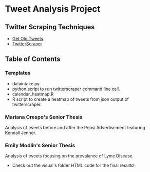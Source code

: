 # Tweet Analysis Project
## Twitter Scraping Techniques
 * [Get Old Tweets](https://github.com/Jefferson-Henrique/GetOldTweets-python)
 * [TwitterScraper](https://github.com/taspinar/twitterscraper)
## Table of Contents
### Templates
- dataintake.py
 - python script to run twitterscraper command line call.
- calendar_heatmap.R
 - R script to create a heatmap of tweets from json output of twitterscraper.
### Mariana Crespo's Senior Thesis
Analysis of tweets before and after the Pepsi Advertisement featuring Kendall Jenner.
### Emily Modlin's Senior Thesis
Analysis of tweets focusing on the prevalance of Lyme Disease.
 - Check out the visual's folder HTML code for the final results!

